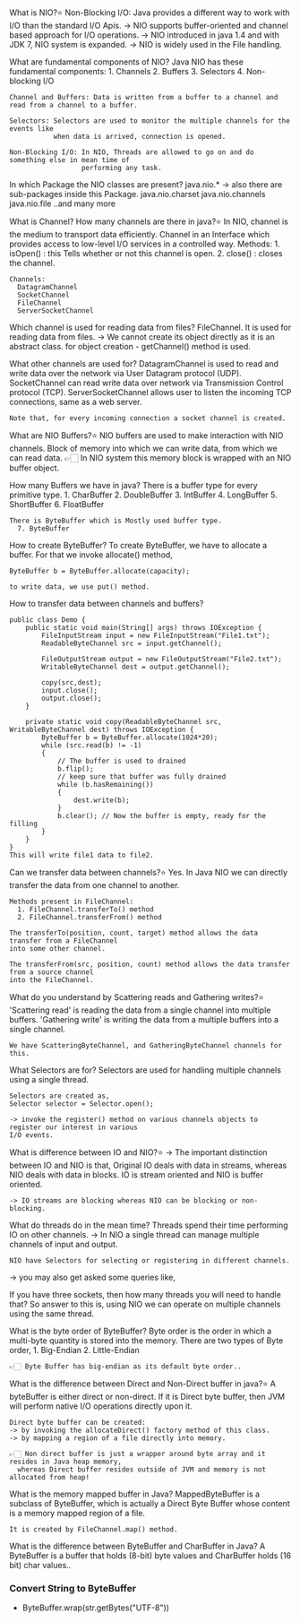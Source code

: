 What is NIO?⭐️
    Non-Blocking I/O: Java provides a different way to work with I/O than the standard I/O Apis.
            -> NIO supports buffer-oriented and channel based approach for I/O operations.
            -> NIO introduced in java 1.4 and with JDK 7, NIO system is expanded.
            -> NIO is widely used in the File handling.

What are fundamental components of NIO?
    Java NIO has these fundamental components:
        1. Channels
        2. Buffers
        3. Selectors
        4. Non-blocking I/O

    Channel and Buffers: Data is written from a buffer to a channel and read from a channel to a buffer.

    Selectors: Selectors are used to monitor the multiple channels for the events like
               when data is arrived, connection is opened.

    Non-Blocking I/O: In NIO, Threads are allowed to go on and do something else in mean time of
                      performing any task.

In which Package the NIO classes are present?
    java.nio.*
      -> also there are sub-packages inside this Package.
            java.nio.charset
            java.nio.channels
            java.nio.file
            ..and many more

What is Channel? How many channels are there in java?⭐️
    In NIO, channel is the medium to transport data efficiently.
    Channel in an Interface which provides access to low-level I/O services in a controlled way.
    Methods:
    1. isOpen() : this Tells whether or not this channel is open.
    2. close() : closes the channel.

    Channels:
      DatagramChannel
      SocketChannel
      FileChannel
      ServerSocketChannel

Which channel is used for reading data from files?
    FileChannel. It is used for reading data from files.
    -> We cannot create its object directly as it is an abstract class.
        for object creation - getChannel() method is used.

What other channels are used for?
    DatagramChannel is used to read and write data over the network via User Datagram protocol (UDP).
    SocketChannel can read write data over network via Transmission Control protocol (TCP).
    ServerSocketChannel allows user to listen the incoming TCP connections, same as a web server.

    Note that, for every incoming connection a socket channel is created.

What are NIO Buffers?⭐️
    NIO buffers are used to make interaction with NIO channels.
    Block of memory into which we can write data, from which we can read data.
    👉🏻 In NIO system this memory block is wrapped with an NIO buffer object.

How many Buffers we have in java?
    There is a buffer type for every primitive type.
      1. CharBuffer
      2. DoubleBuffer
      3. IntBuffer
      4. LongBuffer
      5. ShortBuffer
      6. FloatBuffer

    There is ByteBuffer which is Mostly used buffer type.
      7. ByteBuffer

How to create ByteBuffer?
    To create ByteBuffer, we have to allocate a buffer. For that we invoke allocate() method,

    ByteBuffer b = ByteBuffer.allocate(capacity);

    to write data, we use put() method.

How to transfer data between channels and buffers?

    public class Demo {
    	public static void main(String[] args) throws IOException {
    		FileInputStream input = new FileInputStream("File1.txt");
    		ReadableByteChannel src = input.getChannel();

    		FileOutputStream output = new FileOutputStream("File2.txt");
    		WritableByteChannel dest = output.getChannel();

    		copy(src,dest);
    		input.close();
    		output.close();
    	}

    	private static void copy(ReadableByteChannel src, WritableByteChannel dest) throws IOException {
    		ByteBuffer b = ByteBuffer.allocate(1024*20);
    		while (src.read(b) != -1)
            {
                // The buffer is used to drained
                b.flip();
                // keep sure that buffer was fully drained
                while (b.hasRemaining())
                {
                    dest.write(b);
                }
                b.clear(); // Now the buffer is empty, ready for the filling
            }
    	}
    }
    This will write file1 data to file2.

Can we transfer data between channels?⭐️
    Yes. In Java NIO we can directly transfer the data from one channel to another.

    Methods present in FileChannel:
      1. FileChannel.transferTo() method
      2. FileChannel.transferFrom() method

    The transferTo(position, count, target) method allows the data transfer from a FileChannel
    into some other channel.

    The transferFrom(src, position, count) method allows the data transfer from a source channel
    into the FileChannel.

What do you understand by Scattering reads and Gathering writes?⭐️
    'Scattering read' is reading the data from a single channel into multiple buffers.
    'Gathering write' is writing the data from a multiple buffers into a single channel.

    We have ScatteringByteChannel, and GatheringByteChannel channels for this.

What Selectors are for?
    Selectors are used for handling multiple channels using a single thread.

    Selectors are created as,
    Selector selector = Selector.open();

    -> invoke the register() method on various channels objects to register our interest in various
    I/O events.

What is difference between IO and NIO?⭐️
    -> The important distinction between IO and NIO is that,
    Original IO deals with data in streams, whereas NIO deals with data in blocks.
    IO is stream oriented and NIO is buffer oriented.

    -> IO streams are blocking whereas NIO can be blocking or non-blocking.

What do threads do in the mean time?
    Threads spend their time performing IO on other channels.
    -> In NIO a single thread can manage multiple channels of input and output.

    NIO have Selectors for selecting or registering in different channels.

-> you may also get asked some queries like,

If you have three sockets, then how many threads you will need to handle that?
    So answer to this is, using NIO we can operate on multiple channels using the same thread.

What is the byte order of ByteBuffer?
    Byte order is the order in which a multi-byte quantity is stored into the memory.
    There are two types of Byte order,
    1. Big-Endian
    2. Little-Endian

    👉🏻 Byte Buffer has big-endian as its default byte order..

What is the difference between Direct and Non-Direct buffer in java?⭐️
    A byteBuffer is either direct or non-direct.
    If it is Direct byte buffer, then JVM will perform native I/O operations directly upon it.

    Direct byte buffer can be created:
    -> by invoking the allocateDirect() factory method of this class.
    -> by mapping a region of a file directly into memory.

    👉🏻 Non direct buffer is just a wrapper around byte array and it resides in Java heap memory,
      whereas Direct buffer resides outside of JVM and memory is not allocated from heap!

What is the memory mapped buffer in Java?
    MappedByteBuffer is a subclass of ByteBuffer, which is actually a Direct Byte Buffer whose content
    is a memory mapped region of a file.

    It is created by FileChannel.map() method.

What is the difference between ByteBuffer and CharBuffer in Java?
    A ByteBuffer is a buffer that holds (8-bit) byte values and CharBuffer holds (16 bit) char values..

### Convert String to ByteBuffer
* ByteBuffer.wrap(str.getBytes("UTF-8"))
